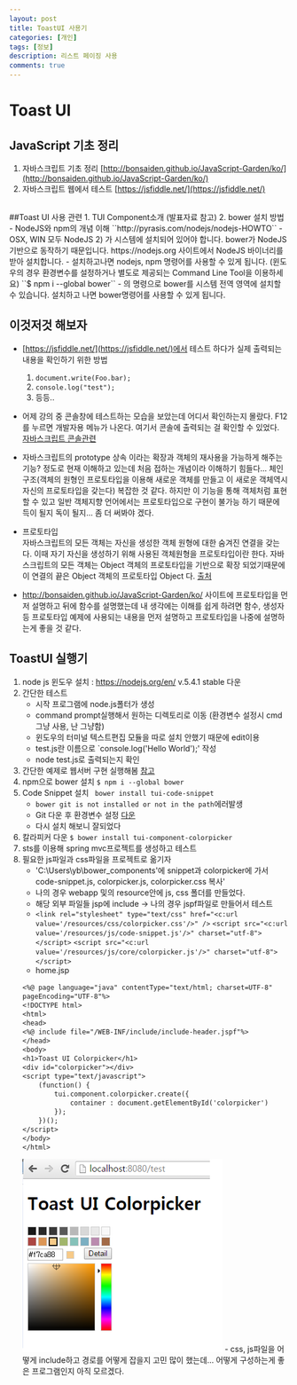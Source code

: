 ```yaml
---
layout: post
title: ToastUI 사용기
categories: [개인]
tags: [정보]
description: 리스트 페이징 사용
comments: true
---
```


# Toast UI 

## JavaScript 기초 정리
1. 자바스크립트 기초 정리
	[http://bonsaiden.github.io/JavaScript-Garden/ko/](http://bonsaiden.github.io/JavaScript-Garden/ko/)
2. 자바스크립트 웹에서 테스트 
	[https://jsfiddle.net/](https://jsfiddle.net/)
<br/>
##Toast UI 사용 관련
1. TUI Component소개 (발표자료 참고)
2. bower 설치 방법
- NodeJS와 npm의 개념 이해  ``http://pyrasis.com/nodejs/nodejs-HOWTO``
- OSX, WIN 모두 NodeJS 2) 가 시스템에 설치되어 있어야 합니다. bower가 NodeJS 기반으로 동작하기 때문입니다. https://nodejs.org 사이트에서 NodeJS 바이너리를 받아 설치합니다.
- 설치하고나면 nodejs, npm 명령어를 사용할 수 있게 됩니다. (윈도우의 경우 환경변수를 설정하거나 별도로 제공되는 Command Line Tool을 이용하세요) ``$ npm i --global bower``
- 의 명령으로 bower를 시스템 전역 영역에 설치할 수 있습니다. 설치하고 나면 bower명령어를 사용할 수 있게 됩니다.

## 이것저것 해보자
- [https://jsfiddle.net/](https://jsfiddle.net/)에서 테스트 하다가 실제 출력되는 내용을 확인하기 위한 방법
	1. `document.write(Foo.bar);`
	2. ` console.log("test"); `
	3. 등등..
- 어제 강의 중 콘솔창에 테스트하는 모습을 보았는데 어디서 확인하는지 몰랐다. F12를 누르면 개발자용 메뉴가 나온다. 여기서 콘솔에 출력되는 걸 확인할 수 있었다. [자바스크립트 콘솔관련](https://msdn.microsoft.com/ko-kr/library/dn255006(v=vs.85).aspx)
- 자바스크립트의 prototype 상속 이라는 확장과 객체의 재사용을 가능하게 해주는 기능? 정도로 현재 이해하고 있는데 처음 접하는 개념이라 이해하기 힘들다... 체인구조(객체의 원형인 프로토타입을 이용해 새로운 객체를 만들고 이 새로운 객체역시 자신의 프로토타입을 갖는다) 복잡한 것 같다. 하지만 이 기능을 통해 객체처럼 표현할 수 있고 일반 객체지향 언어에서는 프로토타입으로 구현이 불가능 하기 때문에 득이 될지 독이 될지... 좀 더 써봐야 겠다.
- 프로토타입 <br/>
자바스크립트의 모든 객체는 자신을 생성한 객체 원형에 대한 숨겨진 연결을 갖는다. 이때 자기 자신을 생성하기 위해 사용된 객체원형을 프로토타입이란 한다. 자바스크립트의 모든 객체는 Object 객체의 프로토타입을 기반으로 확장 되었기때문에 이 연결의 끝은 Object 객체의 프로토타입 Object 다. [출처](http://insanehong.kr/post/javascript-prototype/)

- http://bonsaiden.github.io/JavaScript-Garden/ko/ 사이트에 프로토타입을 먼저 설명하고 뒤에 함수를 설명했는데 내 생각에는 이해를 쉽게 하려면 함수, 생성자 등 프로토타입 예제에 사용되는 내용을 먼저 설명하고 프로토타입을 나중에 설명하는게 좋을 것 같다.

## ToastUI 실행기
1. node js 윈도우 설치 : https://nodejs.org/en/ v.5.4.1 stable 다운
2. 간단한 테스트
	- 시작 프로그램에 node.js폴터가 생성
	- command prompt실행해서 원하는 디렉토리로 이동 (환경변수 설정시 cmd그냥 사용, 난 그냥함)
	- 윈도우의 터미널 텍스트편집 모듈을 따로 설치 안했기 때문에 edit이용
	- test.js란 이름으로 `console.log('Hello World');' 작성
	- node test.js로 출력되는지 확인
2. 간단한 예제로 웹서버 구현 실행해봄 [참고](http://pyrasis.com/nodejs/nodejs-HOWTO)
2. npm으로 bower 설치 `$ npm i --global bower`
3. Code Snippet 설치 ` bower install tui-code-snippet`
	- `bower git is not installed or not in the path`에러발생
	- Git 다운 후 환경변수 설정 [다운](https://git-for-windows.github.io/)
	- 다시 설치 해보니 잘되었다
4. 칼라피커 다운 `$ bower install tui-component-colorpicker`
5. sts를 이용해 spring mvc프로젝트를 생성하고 테스트
6. 필요한 js파일과 css파일을 프로젝트로 옮기자
	- 'C:\Users\yb\bower_components'에 snippet과 colorpicker에 가서 code-snippet.js, colorpicker.js, colorpicker.css 복사'
	- 나의 경우 webapp 및의 resource안에 js, css 폴더를 만들었다.
	- 해당 외부 파일들 jsp에 include -> 나의 경우 jspf파일로 만들어서 테스트
	- `<link rel="stylesheet" type="text/css" href="<c:url value='/resources/css/colorpicker.css'/>" />` 
	`<script src="<c:url value='/resources/js/code-snippet.js'/>" charset="utf-8"></script>`
	`<script src="<c:url value='/resources/js/core/colorpicker.js'/>" charset="utf-8"></script>`
	- home.jsp
	```
	<%@ page language="java" contentType="text/html; charset=UTF-8"
	pageEncoding="UTF-8"%>
	<!DOCTYPE html>
	<html>
	<head>
	<%@ include file="/WEB-INF/include/include-header.jspf"%>
	</head>
	<body>
	<h1>Toast UI Colorpicker</h1>
	<div id="colorpicker"></div>
	<script type="text/javascript">
		(function() {
			tui.component.colorpicker.create({
				container : document.getElementById('colorpicker')
			});
		})();
	</script>
	</body>
	</html>
	```
	<img src="/assets/image/colorpicker.png">
	- css, js파일을 어떻게 include하고 경로를 어떻게 잡을지 고민 많이 했는데... 어떻게 구성하는게 좋은 프로그램인지 아직 모르겠다. 




